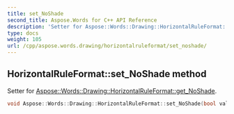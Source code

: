 ```yaml
---
title: set_NoShade
second_title: Aspose.Words for C++ API Reference
description: 'Setter for Aspose::Words::Drawing::HorizontalRuleFormat::get_NoShade.'
type: docs
weight: 105
url: /cpp/aspose.words.drawing/horizontalruleformat/set_noshade/
---
```

## HorizontalRuleFormat::set_NoShade method


Setter for [Aspose::Words::Drawing::HorizontalRuleFormat::get_NoShade](../get_noshade/).

```cpp
void Aspose::Words::Drawing::HorizontalRuleFormat::set_NoShade(bool value)
```

